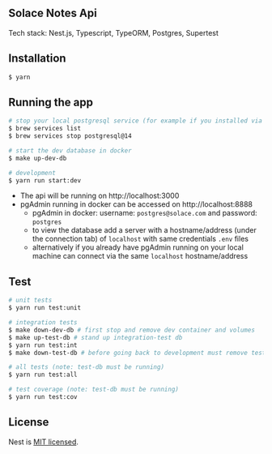 ## Solace Notes Api

Tech stack: Nest.js, Typescript, TypeORM, Postgres, Supertest 

## Installation

```bash
$ yarn
```

## Running the app

```bash
# stop your local postgresql service (for example if you installed via homebrew)
$ brew services list 
$ brew services stop postgresql@14 

# start the dev database in docker
$ make up-dev-db

# development
$ yarn run start:dev
```

- The api will be running on http://localhost:3000
- pgAdmin running in docker can be accessed on http://localhost:8888 
  - pgAdmin in docker: username: `postgres@solace.com` and password: `postgres` 
  - to view the database add a server with a hostname/address (under the connection tab) of `localhost` with same credentials `.env` files
  - alternatively if you already have pgAdmin running on your local machine can connect via the same `localhost` hostname/address

## Test
```bash
# unit tests
$ yarn run test:unit

# integration tests
$ make down-dev-db # first stop and remove dev container and volumes
$ make up-test-db # stand up integration-test db
$ yarn run test:int
$ make down-test-db # before going back to development must remove test-db and volumes

# all tests (note: test-db must be running)
$ yarn run test:all

# test coverage (note: test-db must be running)
$ yarn run test:cov
```

## License

Nest is [MIT licensed](LICENSE).
